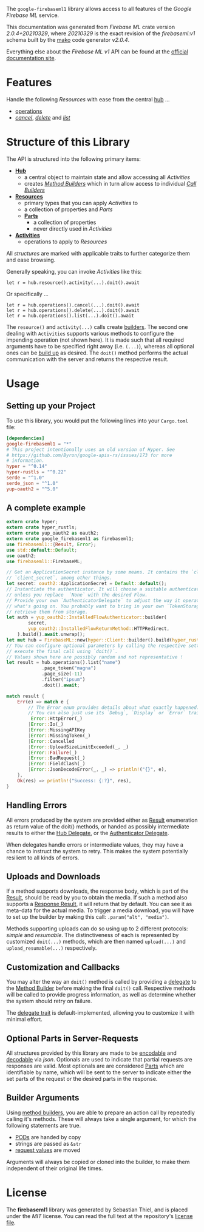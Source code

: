 <!---
DO NOT EDIT !
This file was generated automatically from 'src/mako/api/README.md.mako'
DO NOT EDIT !
-->
The `google-firebaseml1` library allows access to all features of the *Google Firebase ML* service.

This documentation was generated from *Firebase ML* crate version *2.0.4+20210329*, where *20210329* is the exact revision of the *firebaseml:v1* schema built by the [mako](http://www.makotemplates.org/) code generator *v2.0.4*.

Everything else about the *Firebase ML* *v1* API can be found at the
[official documentation site](https://firebase.google.com).
# Features

Handle the following *Resources* with ease from the central [hub](https://docs.rs/google-firebaseml1/2.0.4+20210329/google_firebaseml1/FirebaseML) ... 

* [operations](https://docs.rs/google-firebaseml1/2.0.4+20210329/google_firebaseml1/api::Operation)
 * [*cancel*](https://docs.rs/google-firebaseml1/2.0.4+20210329/google_firebaseml1/api::OperationCancelCall), [*delete*](https://docs.rs/google-firebaseml1/2.0.4+20210329/google_firebaseml1/api::OperationDeleteCall) and [*list*](https://docs.rs/google-firebaseml1/2.0.4+20210329/google_firebaseml1/api::OperationListCall)




# Structure of this Library

The API is structured into the following primary items:

* **[Hub](https://docs.rs/google-firebaseml1/2.0.4+20210329/google_firebaseml1/FirebaseML)**
    * a central object to maintain state and allow accessing all *Activities*
    * creates [*Method Builders*](https://docs.rs/google-firebaseml1/2.0.4+20210329/google_firebaseml1/client::MethodsBuilder) which in turn
      allow access to individual [*Call Builders*](https://docs.rs/google-firebaseml1/2.0.4+20210329/google_firebaseml1/client::CallBuilder)
* **[Resources](https://docs.rs/google-firebaseml1/2.0.4+20210329/google_firebaseml1/client::Resource)**
    * primary types that you can apply *Activities* to
    * a collection of properties and *Parts*
    * **[Parts](https://docs.rs/google-firebaseml1/2.0.4+20210329/google_firebaseml1/client::Part)**
        * a collection of properties
        * never directly used in *Activities*
* **[Activities](https://docs.rs/google-firebaseml1/2.0.4+20210329/google_firebaseml1/client::CallBuilder)**
    * operations to apply to *Resources*

All *structures* are marked with applicable traits to further categorize them and ease browsing.

Generally speaking, you can invoke *Activities* like this:

```Rust,ignore
let r = hub.resource().activity(...).doit().await
```

Or specifically ...

```ignore
let r = hub.operations().cancel(...).doit().await
let r = hub.operations().delete(...).doit().await
let r = hub.operations().list(...).doit().await
```

The `resource()` and `activity(...)` calls create [builders][builder-pattern]. The second one dealing with `Activities` 
supports various methods to configure the impending operation (not shown here). It is made such that all required arguments have to be 
specified right away (i.e. `(...)`), whereas all optional ones can be [build up][builder-pattern] as desired.
The `doit()` method performs the actual communication with the server and returns the respective result.

# Usage

## Setting up your Project

To use this library, you would put the following lines into your `Cargo.toml` file:

```toml
[dependencies]
google-firebaseml1 = "*"
# This project intentionally uses an old version of Hyper. See
# https://github.com/Byron/google-apis-rs/issues/173 for more
# information.
hyper = "^0.14"
hyper-rustls = "^0.22"
serde = "^1.0"
serde_json = "^1.0"
yup-oauth2 = "^5.0"
```

## A complete example

```Rust
extern crate hyper;
extern crate hyper_rustls;
extern crate yup_oauth2 as oauth2;
extern crate google_firebaseml1 as firebaseml1;
use firebaseml1::{Result, Error};
use std::default::Default;
use oauth2;
use firebaseml1::FirebaseML;

// Get an ApplicationSecret instance by some means. It contains the `client_id` and 
// `client_secret`, among other things.
let secret: oauth2::ApplicationSecret = Default::default();
// Instantiate the authenticator. It will choose a suitable authentication flow for you, 
// unless you replace  `None` with the desired Flow.
// Provide your own `AuthenticatorDelegate` to adjust the way it operates and get feedback about 
// what's going on. You probably want to bring in your own `TokenStorage` to persist tokens and
// retrieve them from storage.
let auth = yup_oauth2::InstalledFlowAuthenticator::builder(
        secret,
        yup_oauth2::InstalledFlowReturnMethod::HTTPRedirect,
    ).build().await.unwrap();
let mut hub = FirebaseML::new(hyper::Client::builder().build(hyper_rustls::HttpsConnector::with_native_roots()), auth);
// You can configure optional parameters by calling the respective setters at will, and
// execute the final call using `doit()`.
// Values shown here are possibly random and not representative !
let result = hub.operations().list("name")
             .page_token("magna")
             .page_size(-11)
             .filter("ipsum")
             .doit().await;

match result {
    Err(e) => match e {
        // The Error enum provides details about what exactly happened.
        // You can also just use its `Debug`, `Display` or `Error` traits
         Error::HttpError(_)
        |Error::Io(_)
        |Error::MissingAPIKey
        |Error::MissingToken(_)
        |Error::Cancelled
        |Error::UploadSizeLimitExceeded(_, _)
        |Error::Failure(_)
        |Error::BadRequest(_)
        |Error::FieldClash(_)
        |Error::JsonDecodeError(_, _) => println!("{}", e),
    },
    Ok(res) => println!("Success: {:?}", res),
}

```
## Handling Errors

All errors produced by the system are provided either as [Result](https://docs.rs/google-firebaseml1/2.0.4+20210329/google_firebaseml1/client::Result) enumeration as return value of
the doit() methods, or handed as possibly intermediate results to either the 
[Hub Delegate](https://docs.rs/google-firebaseml1/2.0.4+20210329/google_firebaseml1/client::Delegate), or the [Authenticator Delegate](https://docs.rs/yup-oauth2/*/yup_oauth2/trait.AuthenticatorDelegate.html).

When delegates handle errors or intermediate values, they may have a chance to instruct the system to retry. This 
makes the system potentially resilient to all kinds of errors.

## Uploads and Downloads
If a method supports downloads, the response body, which is part of the [Result](https://docs.rs/google-firebaseml1/2.0.4+20210329/google_firebaseml1/client::Result), should be
read by you to obtain the media.
If such a method also supports a [Response Result](https://docs.rs/google-firebaseml1/2.0.4+20210329/google_firebaseml1/client::ResponseResult), it will return that by default.
You can see it as meta-data for the actual media. To trigger a media download, you will have to set up the builder by making
this call: `.param("alt", "media")`.

Methods supporting uploads can do so using up to 2 different protocols: 
*simple* and *resumable*. The distinctiveness of each is represented by customized 
`doit(...)` methods, which are then named `upload(...)` and `upload_resumable(...)` respectively.

## Customization and Callbacks

You may alter the way an `doit()` method is called by providing a [delegate](https://docs.rs/google-firebaseml1/2.0.4+20210329/google_firebaseml1/client::Delegate) to the 
[Method Builder](https://docs.rs/google-firebaseml1/2.0.4+20210329/google_firebaseml1/client::CallBuilder) before making the final `doit()` call. 
Respective methods will be called to provide progress information, as well as determine whether the system should 
retry on failure.

The [delegate trait](https://docs.rs/google-firebaseml1/2.0.4+20210329/google_firebaseml1/client::Delegate) is default-implemented, allowing you to customize it with minimal effort.

## Optional Parts in Server-Requests

All structures provided by this library are made to be [encodable](https://docs.rs/google-firebaseml1/2.0.4+20210329/google_firebaseml1/client::RequestValue) and 
[decodable](https://docs.rs/google-firebaseml1/2.0.4+20210329/google_firebaseml1/client::ResponseResult) via *json*. Optionals are used to indicate that partial requests are responses 
are valid.
Most optionals are are considered [Parts](https://docs.rs/google-firebaseml1/2.0.4+20210329/google_firebaseml1/client::Part) which are identifiable by name, which will be sent to 
the server to indicate either the set parts of the request or the desired parts in the response.

## Builder Arguments

Using [method builders](https://docs.rs/google-firebaseml1/2.0.4+20210329/google_firebaseml1/client::CallBuilder), you are able to prepare an action call by repeatedly calling it's methods.
These will always take a single argument, for which the following statements are true.

* [PODs][wiki-pod] are handed by copy
* strings are passed as `&str`
* [request values](https://docs.rs/google-firebaseml1/2.0.4+20210329/google_firebaseml1/client::RequestValue) are moved

Arguments will always be copied or cloned into the builder, to make them independent of their original life times.

[wiki-pod]: http://en.wikipedia.org/wiki/Plain_old_data_structure
[builder-pattern]: http://en.wikipedia.org/wiki/Builder_pattern
[google-go-api]: https://github.com/google/google-api-go-client

# License
The **firebaseml1** library was generated by Sebastian Thiel, and is placed 
under the *MIT* license.
You can read the full text at the repository's [license file][repo-license].

[repo-license]: https://github.com/Byron/google-apis-rsblob/main/LICENSE.md
